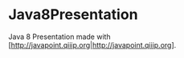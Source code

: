 # Java8Presentation
Java 8 Presentation made with [http://javapoint.qiiip.org|http://javapoint.qiiip.org].
